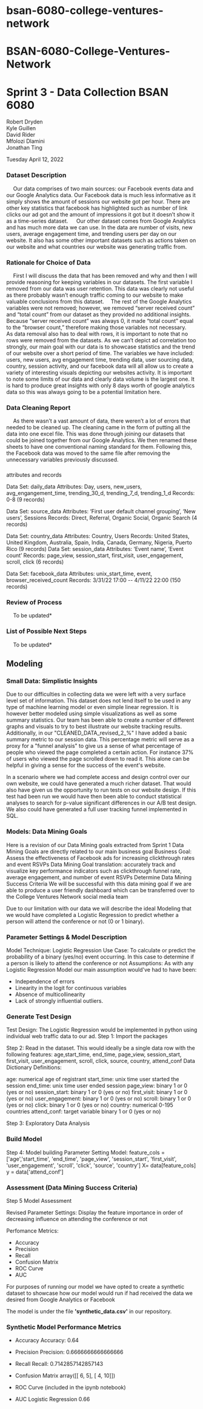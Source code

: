# bsan-6080-college-ventures-network

# BSAN-6080-College-Ventures-Network


# Sprint 3 - Data Collection BSAN 6080


Robert Dryden <br />
Kyle Guillen <br />
David Rider <br />
Mfolozi Dlamini <br />
Jonathan Ting <br />


Tuesday April 12, 2022 <br />

### Dataset Description
&emsp; Our data comprises of two main sources: our Facebook events data and our Google Analytics data. Our Facebook data is much less informative as it simply shows the amount of sessions our website got per hour. There are other key statistics that facebook has highlighted such as number of link clicks our ad got and the amount of impressions it got but it doesn’t show it as a time-series dataset. 
&emsp; Our other dataset comes from Google Analytics and has much more data we can use. In the data are number of visits, new users,  average engagement time, and trending users  per day on our website. It also has some other important datasets such as actions taken on our website and what countries our website was generating traffic from. 

### Rationale for Choice of Data
&emsp; First I will discuss the data that has been removed and why and then I will provide reasoning for keeping variables in our datasets. The first variable I removed from our data was user retention. This data was clearly not useful as there probably wasn’t enough traffic coming to our website to make valuable conclusions from this dataset. 
&emsp;The rest of the Google Analytics variables were not removed; however, we removed “server received count” and “total count” from our dataset as they provided no additional insights. Because “server received count” was always 0, it made “total count” equal to the “browser count,” therefore making those variables not necessary. 
&emsp; As data removal also has to deal with rows, it is important to note that no rows were removed from the datasets. As we can’t depict ad correlation too strongly, our main goal with our data is to showcase statistics and the trend of our website over a short period of time. The variables we have included: users, new users, avg engagement time, trending data, user sourcing data, country, session activity, and our facebook data will all allow us to create a variety of interesting visuals depicting our websites activity. 
It is important to note some limits of our data and clearly data volume is the largest one. It is hard to produce great insights with only 8 days worth of google analytics data so this was always going to be a potential limitation here. 

### Data Cleaning Report
&emsp; As there wasn’t a vast amount of data, there weren’t a lot of errors that needed to be cleaned up. The cleaning came in the form of putting all the data into one excel file. This was done through joining our datasets that could be joined together from our Google Analytics. We then renamed these sheets to have one conventional naming standard for them. Following this, the Facebook data was moved to the same file after removing the unnecessary variables previously discussed. 


###

attributes and records

Data Set: daily_data
Attributes: Day, users, new_users, avg_engangement_time, trending_30_d, trending_7_d, trending_1_d
Records: 0-8 (9 records)

Data Set: source_data
Attributes: ‘First user default channel grouping’, ‘New users’, Sessions
Records: Direct, Referral, Organic Social, Organic Search (4 records)

Data Set: country_data
Attributes: Country, Users
Records: United States, United Kingdom, Australia, Spain, India, Canada, Germany, Nigeria, Puerto Rico (9 records)
Data Set: session_data
Attributes: ‘Event name’, ‘Event count’
Records: page_view, session_start, first_visit, user_engagement, scroll, click (6 records)

Data Set: facebook_data
Attributes: unix_start_time, event, browser_received_count
Records: 3/31/22 17:00 -- 4/11/22 22:00  (150 records)



### Review of Process
&emsp; To be updated*

### List of Possible Next Steps
&emsp; To be updated*


## Modeling

### Small Data: Simplistic Insights
Due to our difficulties in collecting data we were left with a very surface level set of information. This dataset does not lend itself to be used in any type of machine learning model or even simple linear regression. It is however better modeled using simple visualizations as well as some summary statistics. Our team has been able to create a number of different graphs and visuals to try to best illustrate our website tracking results. Additionally, in our "CLEANED_DATA_revised_2_%" I have added a basic summary metric to our session data. This percentage metric will serve as a proxy for a "funnel analysis" to give us a sense of what percentage of people who viewed the page completed a certain action. For instance 37% of users who viewed the page scrolled down to read it. This alone can be helpful in giving a sense for the success of the event's website.

In a scenario where we had complete access and design control over our own website, we could have generated a much richer dataset. That would also have given us the opportunity to run tests on our website design. If this test had been run we would have then been able to conduct statistical analyses to search for p-value significant differences in our A/B test design. We also could have generated a full user tracking funnel implemented in SQL.

### Models: Data Mining Goals 
Here is a revision of our Data Mining goals extracted from Sprint 1
Data Mining Goals are directly related to our main business goal
Business Goal: Assess the effectiveness of Facebook ads for increasing clickthrough rates and event RSVPs
Data Mining Goal translation: accurately track and visualize key performance indicators such as clickthrough funnel rate, average engagement, and number of event RSVPs
Determine Data Mining Success Criteria
We will be successful with this data mining goal if we are able to produce a user friendly dashboard which can be transferred over to the College Ventures Network social media team

Due to our limitation with our data we will describe the ideal Modeling that we would have completed a Logistic Regression to predict whether a person will attend the conference or not (0 or 1 binary). 
### Parameter Settings & Model Description
Model Technique: Logistic Regression
Use Case: To calculate or predict the probability of a binary (yes/no) event occurring. In this case to determine if a person is likely to attend the conference or not
Assumptions: As with any Logistic Regression Model our main assumption would've had to have been:<br/>
  - Independence of errors
  - Linearity in the logit for continuous variables
  - Absence of multicollinearity
  - Lack of strongly influential outliers.

### Generate Test Design
Test Design: The Logistic Regression would be implemented in python using individual web traffic data to our ad.
Step 1: Import the packages

Step 2: Read in the dataset. This would ideally be a single data row with the following features: age,start_time, end_time, page_view, session_start, first_visit, user_engagement, scroll, click, source, country, attend_conf
Data Dictionary Definitions:

age: numerical age of registrant
start_time: unix time user started the session
end_time: unix time user ended session
page_view: binary 1 or 0 (yes or no)
session_start: binary 1 or 0 (yes or no)
first_visit: binary 1 or 0 (yes or no)
user_engagement: binary 1 or 0 (yes or no)
scroll: binary 1 or 0 (yes or no)
click: binary 1 or 0 (yes or no)
country: numerical 0-195 countries
attend_conf: target variable binary 1 or 0 (yes or no)

Step 3: Exploratory Data Analysis


### Build Model
Step 4: Model building
Parameter Setting Model:
feature_cols = ['age','start_time', 'end_time', 'page_view', 'session_start', 'first_visit', 'user_engagement', 'scroll', 'click', 'source', 'country']
X= data[feature_cols]
y = data['attend_conf']




### Assessment (Data Mining Success Criteria)
Step 5 Model Assessment

Revised Parameter Settings: Display the feature importance in order of decreasing influence on attending the conference or not

Perfomance Metrics:
- Accuracy
- Precision
- Recall
- Confusion Matrix
- ROC Curve
- AUC

For purposes of running our model we have opted to create a synthetic dataset to showcase how our model would run if had received the data we desired from Google Analytics or Facebook

The model is under the file **'synthetic_data.csv'** in our repository.

### Synthetic Model Performance Metrics
- Accuracy
Accuracy: 0.64

- Precision
Precision: 0.6666666666666666

- Recall
Recall: 0.7142857142857143

- Confusion Matrix
array([[ 6,  5],
       [ 4, 10]])
       
- ROC Curve (included in the ipynb notebook)

- AUC
Logistic Regression 0.66
